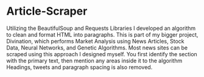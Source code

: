 # Article-Scraper
Utilizing the BeautifulSoup and Requests Libraries I developed an algorithm to clean and format HTML into paragraphs. 
This is part of my bigger project, Divination, which performs Market Analysis using News Articles, Stock Data, Neural Networks, and Genetic Algorithms.
Most news sites can be scraped using this approach I designed myself.
You first identify the section with the primary text, then mention any areas inside it to the algorithm
Headings, tweets and paragraph spacing is also removed.
